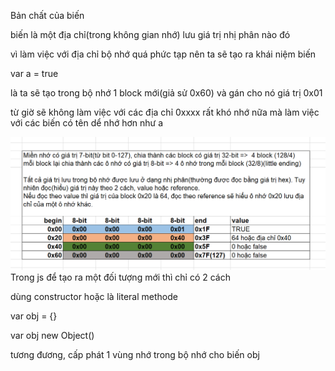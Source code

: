 Bản chất của biến

biến là một địa chỉ\(trong không gian nhớ\) lưu giá trị nhị phân nào đó

vì làm việc với địa chỉ bộ nhớ quá phức tạp nên ta sẽ tạo ra khái niệm biến

var a = true

là ta sẽ tạo trong bộ nhớ 1 block mới\(giả sử 0x60\) và gán cho nó giá trị 0x01

từ giờ sẽ không làm việc với các địa chỉ 0xxxx rất khó nhớ nữa mà làm việc với các biến có tên dể nhớ hơn như a

![](/assets/data-type-1.png)Trong js để tạo ra một đối tượng mới thì chỉ có 2 cách

dùng constructor hoặc là literal methode

var obj = {}

var obj new Object\(\)

tương đương, cấp phát 1 vùng nhớ trong bộ nhớ cho biến obj

